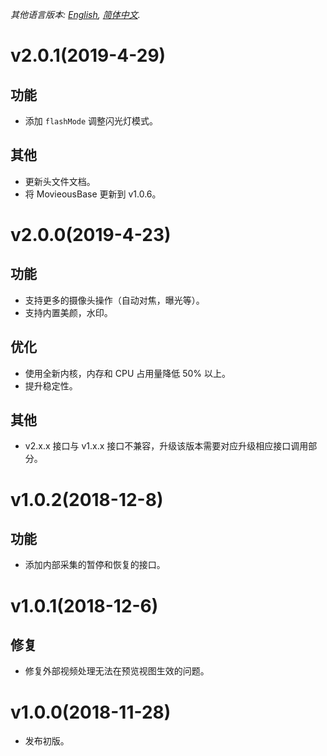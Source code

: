 *其他语言版本: [English](CHANGELOG.md), [简体中文](CHANGELOG.zh-cn.md).*

# v2.0.1(2019-4-29)
## 功能
- 添加 `flashMode` 调整闪光灯模式。
## 其他
- 更新头文件文档。
- 将 MovieousBase 更新到 v1.0.6。

# v2.0.0(2019-4-23)
## 功能
- 支持更多的摄像头操作（自动对焦，曝光等）。
- 支持内置美颜，水印。
## 优化
- 使用全新内核，内存和 CPU 占用量降低 50% 以上。
- 提升稳定性。
## 其他
- v2.x.x 接口与 v1.x.x 接口不兼容，升级该版本需要对应升级相应接口调用部分。

# v1.0.2(2018-12-8)
## 功能
- 添加内部采集的暂停和恢复的接口。

# v1.0.1(2018-12-6)
## 修复
- 修复外部视频处理无法在预览视图生效的问题。

# v1.0.0(2018-11-28)
- 发布初版。